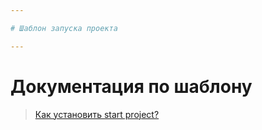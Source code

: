 ```yaml
---

# Шаблон запуска проекта

---
```


# Документация по шаблону

> [Как установить start project?](template_documentation__install.md)
